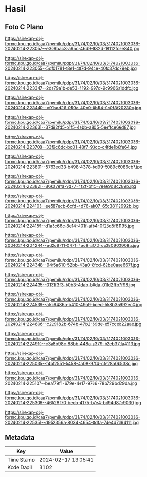 # Hasil

## Foto C Plano

https://sirekap-obj-formc.kpu.go.id/daa7/pemilu/pdpr/31/74/02/10/03/3174021003036-20240214-223057--e309bac3-a95c-46d9-982d-18112fcee840.jpg

https://sirekap-obj-formc.kpu.go.id/daa7/pemilu/pdpr/31/74/02/10/03/3174021003036-20240214-223055--5df01781-f8e1-487d-94ce-40fc37dc29eb.jpg

https://sirekap-obj-formc.kpu.go.id/daa7/pemilu/pdpr/31/74/02/10/03/3174021003036-20240214-223347--2da79a1b-de53-4192-997d-9c9966a1ddfc.jpg

https://sirekap-obj-formc.kpu.go.id/daa7/pemilu/pdpr/31/74/02/10/03/3174021003036-20240214-223449--e91bad26-059c-49c0-8b54-9c0f8f29230e.jpg

https://sirekap-obj-formc.kpu.go.id/daa7/pemilu/pdpr/31/74/02/10/03/3174021003036-20240214-223631--37d92fd5-b1f5-4ebb-a805-5eeffce66d87.jpg

https://sirekap-obj-formc.kpu.go.id/daa7/pemilu/pdpr/31/74/02/10/03/3174021003036-20240214-223708--33f9c6dc-bc01-48f7-93cc-c4fde1b8fe64.jpg

https://sirekap-obj-formc.kpu.go.id/daa7/pemilu/pdpr/31/74/02/10/03/3174021003036-20240214-223801--5763ed33-b498-4378-bd99-5089c6086cb7.jpg

https://sirekap-obj-formc.kpu.go.id/daa7/pemilu/pdpr/31/74/02/10/03/3174021003036-20240214-223821--866a7efa-9d77-4f2f-bf15-7ee69d8c289b.jpg

https://sirekap-obj-formc.kpu.go.id/daa7/pemilu/pdpr/31/74/02/10/03/3174021003036-20240214-224103--ee587ecb-6cfd-4d76-ab07-65c38112992b.jpg

https://sirekap-obj-formc.kpu.go.id/daa7/pemilu/pdpr/31/74/02/10/03/3174021003036-20240214-224159--d1a3c66c-8e14-401f-afb4-0f28d5f81195.jpg

https://sirekap-obj-formc.kpu.go.id/daa7/pemilu/pdpr/31/74/02/10/03/3174021003036-20240214-224244--ed2c67f1-047f-4ec6-a172-cc250903908a.jpg

https://sirekap-obj-formc.kpu.go.id/daa7/pemilu/pdpr/31/74/02/10/03/3174021003036-20240214-224348--94f5a610-52bb-43a0-8fcd-62be0aae667f.jpg

https://sirekap-obj-formc.kpu.go.id/daa7/pemilu/pdpr/31/74/02/10/03/3174021003036-20240214-224435--0131f3f3-b0b3-4dab-b0da-011d2ffb7f98.jpg

https://sirekap-obj-formc.kpu.go.id/daa7/pemilu/pdpr/31/74/02/10/03/3174021003036-20240214-224539--a5b9486a-b410-49a9-bced-558b35992ec3.jpg

https://sirekap-obj-formc.kpu.go.id/daa7/pemilu/pdpr/31/74/02/10/03/3174021003036-20240214-224806--c229182b-674b-47b2-89de-e57cceb22aae.jpg

https://sirekap-obj-formc.kpu.go.id/daa7/pemilu/pdpr/31/74/02/10/03/3174021003036-20240214-224910--c3a8b98c-88bb-448a-a379-b2eb37da4113.jpg

https://sirekap-obj-formc.kpu.go.id/daa7/pemilu/pdpr/31/74/02/10/03/3174021003036-20240214-225035--f4bf2551-5458-4a08-97f4-cfe28a0b538c.jpg

https://sirekap-obj-formc.kpu.go.id/daa7/pemilu/pdpr/31/74/02/10/03/3174021003036-20240214-225107--beaf79f1-679e-4e17-9766-78b729bd29da.jpg

https://sirekap-obj-formc.kpu.go.id/daa7/pemilu/pdpr/31/74/02/10/03/3174021003036-20240214-225306--46528f70-becb-4175-b7e4-bd94d87c9030.jpg

https://sirekap-obj-formc.kpu.go.id/daa7/pemilu/pdpr/31/74/02/10/03/3174021003036-20240214-225351--d952356a-8034-4654-8dfa-74e4d7d94111.jpg


## Metadata

| Key        | Value               |
| ---------- | ------------------- |
| Time Stamp | 2024-02-17 13:05:41 |
| Kode Dapil | 3102                |



